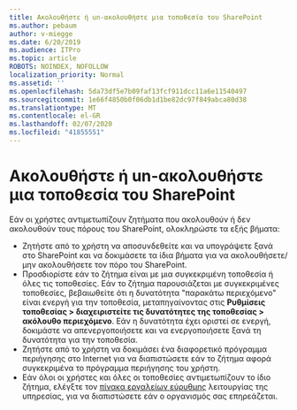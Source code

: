 ```yaml
---
title: Ακολουθήστε ή un-ακολουθήστε μια τοποθεσία του SharePoint
ms.author: pebaum
author: v-miegge
ms.date: 6/20/2019
ms.audience: ITPro
ms.topic: article
ROBOTS: NOINDEX, NOFOLLOW
localization_priority: Normal
ms.assetid: ''
ms.openlocfilehash: 5da73df5e7b09faf13fcf911dcc11a6e11540497
ms.sourcegitcommit: 1e66f4850b0f06db1d1be82dc97f849abca80d38
ms.translationtype: MT
ms.contentlocale: el-GR
ms.lasthandoff: 02/07/2020
ms.locfileid: "41855551"
---
```

# <a name="follow-or-un-follow-a-sharepoint-site"></a>Ακολουθήστε ή un-ακολουθήστε μια τοποθεσία του SharePoint

Εάν οι χρήστες αντιμετωπίζουν ζητήματα που ακολουθούν ή δεν ακολουθούν τους πόρους του SharePoint, ολοκληρώστε τα εξής βήματα:

* Ζητήστε από το χρήστη να αποσυνδεθείτε και να υπογράψετε ξανά στο SharePoint και να δοκιμάσετε τα ίδια βήματα για να ακολουθήσετε/μην ακολουθήσετε τον πόρο του SharePoint.
* Προσδιορίστε εάν το ζήτημα είναι με μια συγκεκριμένη τοποθεσία ή όλες τις τοποθεσίες. Εάν το ζήτημα παρουσιάζεται με συγκεκριμένες τοποθεσίες, βεβαιωθείτε ότι η δυνατότητα "παρακάτω περιεχόμενο" είναι ενεργή για την τοποθεσία, μεταπηγαίνοντας στις **Ρυθμίσεις τοποθεσίας > διαχειριστείτε τις δυνατότητες της τοποθεσίας > ακόλουθο περιεχόμενο**. Εάν η δυνατότητα έχει οριστεί σε ενεργή, δοκιμάστε να απενεργοποιήσετε και να ενεργοποιήσετε ξανά τη δυνατότητα για την τοποθεσία.
* Ζητήστε από το χρήστη να δοκιμάσει ένα διαφορετικό πρόγραμμα περιήγησης στο Internet για να διαπιστώσετε εάν το ζήτημα αφορά συγκεκριμένα το πρόγραμμα περιήγησης του χρήστη.
* Εάν όλοι οι χρήστες και όλες οι τοποθεσίες αντιμετωπίζουν το ίδιο ζήτημα, ελέγξτε τον [πίνακα εργαλείων εύρυθμης](https://admin.microsoft.com/AdminPortal/Home#/servicehealth) λειτουργίας της υπηρεσίας, για να διαπιστώσετε εάν ο οργανισμός σας επηρεάζεται.
